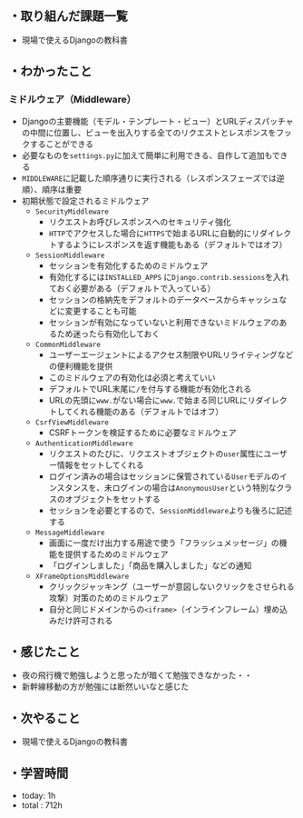 ## ・取り組んだ課題一覧
- 現場で使えるDjangoの教科書

## ・わかったこと

### ミドルウェア（Middleware）
- Djangoの主要機能（モデル・テンプレート・ビュー）とURLディスパッチャの中間に位置し、ビューを出入りする全てのリクエストとレスポンスをフックすることができる
- 必要なものを`settings.py`に加えて簡単に利用できる、自作して追加もできる
- `MIDDLEWARE`に記載した順序通りに実行される（レスポンスフェーズでは逆順）、順序は重要
- 初期状態で設定されるミドルウェア
  - `SecurityMiddleware`
    - リクエストお呼びレスポンスへのセキュリティ強化
    - `HTTP`でアクセスした場合に`HTTPS`で始まるURLに自動的にリダイレクトするようにレスポンスを返す機能もある（デフォルトではオフ）
  - `SessionMiddleware`
    - セッションを有効化するためのミドルウェア
    - 有効化するには`INSTALLED_APPS` に`Django.contrib.sessions`を入れておく必要がある（デフォルトで入っている）
    - セッションの格納先をデフォルトのデータベースからキャッシュなどに変更することも可能
    - セッションが有効になっていないと利用できないミドルウェアのあるため迷ったら有効化しておく
   - `CommonMiddleware` 
      - ユーザーエージェントによるアクセス制限やURLリライティングなどの便利機能を提供
     - このミドルウェアの有効化は必須と考えていい
     - デフォルトでURL末尾に`/`を付与する機能が有効化される
     - URLの先頭に`www.`がない場合に`www.`で始まる同じURLにリダイレクトしてくれる機能のある（デフォルトではオフ）
  - `CsrfViewMiddleware`
    - CSRFトークンを検証するために必要なミドルウェア
  - `AuthenticationMiddleware`
    - リクエストのたびに、リクエストオブジェクトの`user`属性にユーザー情報をセットしてくれる
    - ログイン済みの場合はセッションに保管されている`User`モデルのインスタンスを、未ログインの場合は`AnonymousUser`という特別なクラスのオブジェクトをセットする
    - セッションを必要とするので、`SessionMiddleware`よりも後ろに記述する
  - `MessageMiddleware` 
    - 画面に一度だけ出力する用途で使う「フラッシュメッセージ」の機能を提供するためのミドルウェア
    - 「ログインしました」「商品を購入しました」などの通知
   - `XFrameOptionsMiddleware`
     - クリックジャッキング（ユーザーが意図しないクリックをさせられる攻撃）対策のためのミドルウェア
     - 自分と同じドメインからの`<iframe>`（インラインフレーム）埋め込みだけ許可される



## ・感じたこと
- 夜の飛行機で勉強しようと思ったが暗くて勉強できなかった・・
- 新幹線移動の方が勉強には断然いいなと感じた


## ・次やること
- 現場で使えるDjangoの教科書

## ・学習時間
- today:  1h
- total  : 712h 


